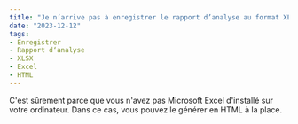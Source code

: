 ```yaml
---
title: "Je n’arrive pas à enregistrer le rapport d’analyse au format XLSX, Trados ne me propose que HTML, MHT ou XML. Que dois-je faire ?"
date: "2023-12-12"
tags:
- Enregistrer
- Rapport d‘analyse
- XLSX
- Excel
- HTML
---
```


C'est sûrement parce que vous n'avez pas Microsoft Excel d'installé sur votre ordinateur. 
Dans ce cas, vous pouvez le générer en HTML à la place.
